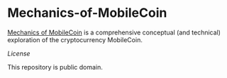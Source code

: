 # Mechanics-of-MobileCoin

[Mechanics of MobileCoin](https://raw.githubusercontent.com/UkoeHB/Mechanics-of-MobileCoin/master/Mechanics-of-MobileCoin-v1-0-0.pdf) is a comprehensive conceptual (and technical) exploration of the cryptocurrency MobileCoin.


*License*

This repository is public domain.
